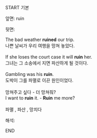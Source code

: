 START
기본

앞면:
ruin


뒷면:
<div>The bad weather <b>ruined</b> our trip. </div><div>나쁜 날씨가 우리 여행을 망쳐 놓았다.<br><br><div>If she loses the court case it will <b>ruin</b> her. </div><div>그녀는 그 소송에서 지면 파산하게 될 것이다.<br><br><div>Gambling was his <strong>ruin</strong>. </div><div><div>도박이 그를 파멸로 이끈 원인이었다.<br><br><div><div>망쳐주고 싶다 - 더 망쳐줘?</div></div><div><div>I want to <strong>ruin</strong> it. - <strong>Ruin</strong> me more?<br><br>파멸 , 파산 , 망치다</div></div></div></div></div></div>


해석:

END